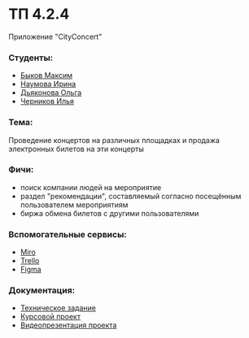 # ТП 4.2.4
Приложение "CityConcert"

### Студенты:
* [Быков Максим]( https://github.com/SummerFreezingMe " Быков Максим ")
* [Наумова Ирина]( https://github.com/NaumovichID " Наумова Ирина ")
* [Дьяконова Ольга]( https://github.com/lleoppolldo " Дьяконова Ольга ")
* [Черников Илья]( https://github.com/4ERILYA " Черников Илья ")

### Тема: 
Проведение концертов на различных площадках и продажа электронных билетов на эти концерты

### Фичи:
* поиск компании людей на мероприятие
* раздел "рекомендации", составляемый согласно посещённым пользователем мероприятиям
* биржа обмена билетов с другими пользователями

### Вспомогательные сервисы:
- [Miro]( https://miro.com/app/board/uXjVPi8gZWo=/?share_link_id=370845836904 )                
- [Trello]( https://trello.com/b/195Q1ozD/cityconcert )
- [Figma]( https://www.figma.com/file/lwMNjHdzFgPeT2C35ciW1V/App?t=jl7c1NWofg3D6o0b-1 )

### Документация:
- [Техническое задание]( https://github.com/SummerFreezingMe/TicketShop/blob/main/Документация/Техническое%20задание.pdf ) 
- [Курсовой проект]( https://github.com/SummerFreezingMe/TicketShop/blob/main/Документация/Курсовой%20проект.pdf ) 
- [Видеопрезентация проекта]( https://drive.google.com/file/d/1KN6p7NfoB-TfHze3PVuS3FESAv52aVpG/view) 


